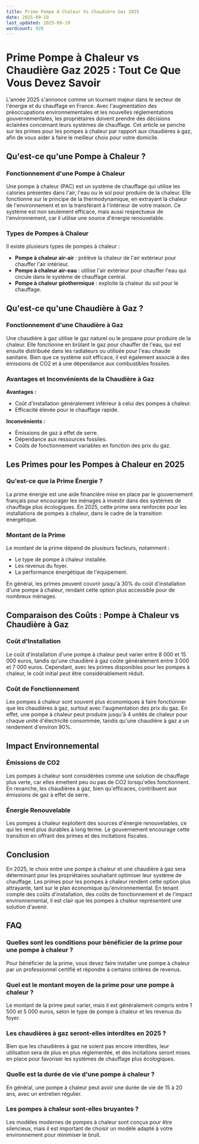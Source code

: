 ```yaml
---
title: Prime Pompe A Chaleur Vs Chaudière Gaz 2025
date: 2025-09-19
last_updated: 2025-09-19
wordcount: 929
---
```


# Prime Pompe à Chaleur vs Chaudière Gaz 2025 : Tout Ce Que Vous Devez Savoir

L'année 2025 s'annonce comme un tournant majeur dans le secteur de l'énergie et du chauffage en France. Avec l'augmentation des préoccupations environnementales et les nouvelles réglementations gouvernementales, les propriétaires doivent prendre des décisions éclairées concernant leurs systèmes de chauffage. Cet article se penche sur les primes pour les pompes à chaleur par rapport aux chaudières à gaz, afin de vous aider à faire le meilleur choix pour votre domicile.

## Qu'est-ce qu'une Pompe à Chaleur ?

### Fonctionnement d'une Pompe à Chaleur

Une pompe à chaleur (PAC) est un système de chauffage qui utilise les calories présentes dans l'air, l'eau ou le sol pour produire de la chaleur. Elle fonctionne sur le principe de la thermodynamique, en extrayant la chaleur de l'environnement et en la transférant à l'intérieur de votre maison. Ce système est non seulement efficace, mais aussi respectueux de l'environnement, car il utilise une source d'énergie renouvelable.

### Types de Pompes à Chaleur

Il existe plusieurs types de pompes à chaleur :
- **Pompe à chaleur air-air** : prélève la chaleur de l'air extérieur pour chauffer l'air intérieur.
- **Pompe à chaleur air-eau** : utilise l'air extérieur pour chauffer l'eau qui circule dans le système de chauffage central.
- **Pompe à chaleur géothermique** : exploite la chaleur du sol pour le chauffage.

## Qu'est-ce qu'une Chaudière à Gaz ?

### Fonctionnement d'une Chaudière à Gaz

Une chaudière à gaz utilise le gaz naturel ou le propane pour produire de la chaleur. Elle fonctionne en brûlant le gaz pour chauffer de l'eau, qui est ensuite distribuée dans les radiateurs ou utilisée pour l'eau chaude sanitaire. Bien que ce système soit efficace, il est également associé à des émissions de CO2 et à une dépendance aux combustibles fossiles.

### Avantages et Inconvénients de la Chaudière à Gaz

**Avantages :**
- Coût d'installation généralement inférieur à celui des pompes à chaleur.
- Efficacité élevée pour le chauffage rapide.

**Inconvénients :**
- Émissions de gaz à effet de serre.
- Dépendance aux ressources fossiles.
- Coûts de fonctionnement variables en fonction des prix du gaz.

## Les Primes pour les Pompes à Chaleur en 2025

### Qu'est-ce que la Prime Énergie ?

La prime énergie est une aide financière mise en place par le gouvernement français pour encourager les ménages à investir dans des systèmes de chauffage plus écologiques. En 2025, cette prime sera renforcée pour les installations de pompes à chaleur, dans le cadre de la transition énergétique.

### Montant de la Prime

Le montant de la prime dépend de plusieurs facteurs, notamment :
- Le type de pompe à chaleur installée.
- Les revenus du foyer.
- La performance énergétique de l'équipement.

En général, les primes peuvent couvrir jusqu'à 30% du coût d'installation d'une pompe à chaleur, rendant cette option plus accessible pour de nombreux ménages.

## Comparaison des Coûts : Pompe à Chaleur vs Chaudière à Gaz

### Coût d'Installation

Le coût d'installation d'une pompe à chaleur peut varier entre 8 000 et 15 000 euros, tandis qu'une chaudière à gaz coûte généralement entre 3 000 et 7 000 euros. Cependant, avec les primes disponibles pour les pompes à chaleur, le coût initial peut être considérablement réduit.

### Coût de Fonctionnement

Les pompes à chaleur sont souvent plus économiques à faire fonctionner que les chaudières à gaz, surtout avec l'augmentation des prix du gaz. En effet, une pompe à chaleur peut produire jusqu'à 4 unités de chaleur pour chaque unité d'électricité consommée, tandis qu'une chaudière à gaz a un rendement d'environ 90%.

## Impact Environnemental

### Émissions de CO2

Les pompes à chaleur sont considérées comme une solution de chauffage plus verte, car elles émettent peu ou pas de CO2 lorsqu'elles fonctionnent. En revanche, les chaudières à gaz, bien qu'efficaces, contribuent aux émissions de gaz à effet de serre.

### Énergie Renouvelable

Les pompes à chaleur exploitent des sources d'énergie renouvelables, ce qui les rend plus durables à long terme. Le gouvernement encourage cette transition en offrant des primes et des incitations fiscales.

## Conclusion

En 2025, le choix entre une pompe à chaleur et une chaudière à gaz sera déterminant pour les propriétaires souhaitant optimiser leur système de chauffage. Les primes pour les pompes à chaleur rendent cette option plus attrayante, tant sur le plan économique qu'environnemental. En tenant compte des coûts d'installation, des coûts de fonctionnement et de l'impact environnemental, il est clair que les pompes à chaleur représentent une solution d'avenir.

## FAQ

### Quelles sont les conditions pour bénéficier de la prime pour une pompe à chaleur ?

Pour bénéficier de la prime, vous devez faire installer une pompe à chaleur par un professionnel certifié et répondre à certains critères de revenus.

### Quel est le montant moyen de la prime pour une pompe à chaleur ?

Le montant de la prime peut varier, mais il est généralement compris entre 1 500 et 5 000 euros, selon le type de pompe à chaleur et les revenus du foyer.

### Les chaudières à gaz seront-elles interdites en 2025 ?

Bien que les chaudières à gaz ne soient pas encore interdites, leur utilisation sera de plus en plus réglementée, et des incitations seront mises en place pour favoriser les systèmes de chauffage plus écologiques.

### Quelle est la durée de vie d'une pompe à chaleur ?

En général, une pompe à chaleur peut avoir une durée de vie de 15 à 20 ans, avec un entretien régulier.

### Les pompes à chaleur sont-elles bruyantes ?

Les modèles modernes de pompes à chaleur sont conçus pour être silencieux, mais il est important de choisir un modèle adapté à votre environnement pour minimiser le bruit.